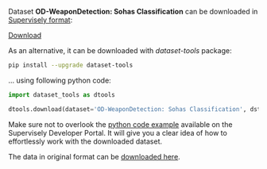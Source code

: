 Dataset **OD-WeaponDetection: Sohas Classification** can be downloaded in [Supervisely format](https://developer.supervisely.com/api-references/supervisely-annotation-json-format):

 [Download](https://assets.supervisely.com/supervisely-supervisely-assets-public/teams_storage/G/Q/Ib/2pXkxlyJx7EZEhnPJWmyis6tCeCyGDKmIs4u8JmSl14RntMZFgFAbY3blvMWJthhoVonUiF79yVd0d3CL4B1tU86PDeTPoVvaQ11SjZ7U4pjry5WkUT85zSFxgdZ.tar)

As an alternative, it can be downloaded with *dataset-tools* package:
``` bash
pip install --upgrade dataset-tools
```

... using following python code:
``` python
import dataset_tools as dtools

dtools.download(dataset='OD-WeaponDetection: Sohas Classification', dst_dir='~/dataset-ninja/')
```
Make sure not to overlook the [python code example](https://developer.supervisely.com/getting-started/python-sdk-tutorials/iterate-over-a-local-project) available on the Supervisely Developer Portal. It will give you a clear idea of how to effortlessly work with the downloaded dataset.

The data in original format can be [downloaded here](https://drive.google.com/file/d/1Szc920DAh5kU8Qk38Doq0znEVR1QmTZS/view?usp=sharing).